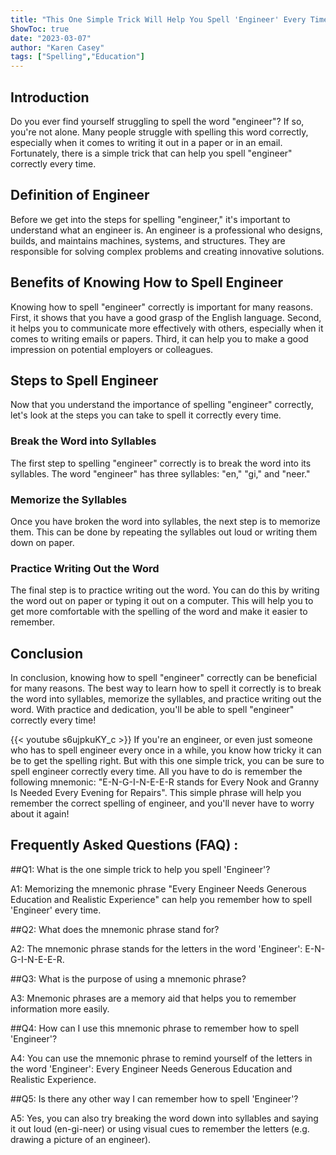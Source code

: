 ```yaml
---
title: "This One Simple Trick Will Help You Spell 'Engineer' Every Time!"
ShowToc: true 
date: "2023-03-07"
author: "Karen Casey" 
tags: ["Spelling","Education"]
---
```

## Introduction

Do you ever find yourself struggling to spell the word "engineer"? If so, you're not alone. Many people struggle with spelling this word correctly, especially when it comes to writing it out in a paper or in an email. Fortunately, there is a simple trick that can help you spell "engineer" correctly every time.

## Definition of Engineer

Before we get into the steps for spelling "engineer," it's important to understand what an engineer is. An engineer is a professional who designs, builds, and maintains machines, systems, and structures. They are responsible for solving complex problems and creating innovative solutions.

## Benefits of Knowing How to Spell Engineer

Knowing how to spell "engineer" correctly is important for many reasons. First, it shows that you have a good grasp of the English language. Second, it helps you to communicate more effectively with others, especially when it comes to writing emails or papers. Third, it can help you to make a good impression on potential employers or colleagues.

## Steps to Spell Engineer

Now that you understand the importance of spelling "engineer" correctly, let's look at the steps you can take to spell it correctly every time. 

### Break the Word into Syllables

The first step to spelling "engineer" correctly is to break the word into its syllables. The word "engineer" has three syllables: "en," "gi," and "neer." 

### Memorize the Syllables

Once you have broken the word into syllables, the next step is to memorize them. This can be done by repeating the syllables out loud or writing them down on paper.

### Practice Writing Out the Word

The final step is to practice writing out the word. You can do this by writing the word out on paper or typing it out on a computer. This will help you to get more comfortable with the spelling of the word and make it easier to remember.

## Conclusion

In conclusion, knowing how to spell "engineer" correctly can be beneficial for many reasons. The best way to learn how to spell it correctly is to break the word into syllables, memorize the syllables, and practice writing out the word. With practice and dedication, you'll be able to spell "engineer" correctly every time!

{{< youtube s6ujpkuKY_c >}} 
If you're an engineer, or even just someone who has to spell engineer every once in a while, you know how tricky it can be to get the spelling right. But with this one simple trick, you can be sure to spell engineer correctly every time. All you have to do is remember the following mnemonic: "E-N-G-I-N-E-E-R stands for Every Nook and Granny Is Needed Every Evening for Repairs". This simple phrase will help you remember the correct spelling of engineer, and you'll never have to worry about it again!

## Frequently Asked Questions (FAQ) :
##Q1: What is the one simple trick to help you spell 'Engineer'?

A1: Memorizing the mnemonic phrase "Every Engineer Needs Generous Education and Realistic Experience" can help you remember how to spell 'Engineer' every time.

##Q2: What does the mnemonic phrase stand for?

A2: The mnemonic phrase stands for the letters in the word 'Engineer': E-N-G-I-N-E-E-R.

##Q3: What is the purpose of using a mnemonic phrase?

A3: Mnemonic phrases are a memory aid that helps you to remember information more easily.

##Q4: How can I use this mnemonic phrase to remember how to spell 'Engineer'?

A4: You can use the mnemonic phrase to remind yourself of the letters in the word 'Engineer': Every Engineer Needs Generous Education and Realistic Experience.

##Q5: Is there any other way I can remember how to spell 'Engineer'?

A5: Yes, you can also try breaking the word down into syllables and saying it out loud (en-gi-neer) or using visual cues to remember the letters (e.g. drawing a picture of an engineer).





